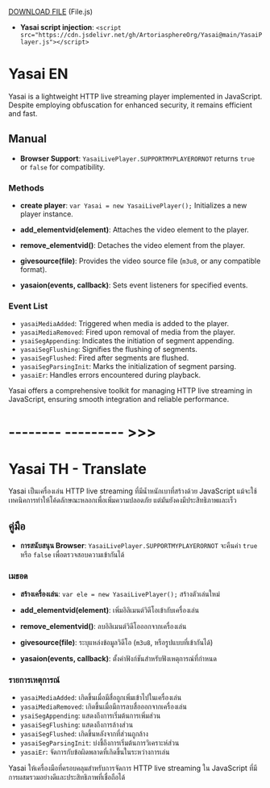 [DOWNLOAD FILE](https://minhaskamal.github.io/DownGit/#/home?url=https://github.com/ArtoriasphereOrg/Yasai/raw/main/YasaiPlayer.js) (File.js)

- **Yasai script injection**: `<script src="https://cdn.jsdelivr.net/gh/ArtoriasphereOrg/Yasai@main/YasaiPlayer.js"></script>`

# Yasai EN

Yasai is a lightweight HTTP live streaming player implemented in JavaScript. Despite employing obfuscation for enhanced security, it remains efficient and fast.

## Manual

- **Browser Support**: `YasaiLivePlayer.SUPPORTMYPLAYERORNOT` returns `true` or `false` for compatibility.

### Methods

- **create player**: `var Yasai = new YasaiLivePlayer();` Initializes a new player instance.

- **add_elementvid(element)**: Attaches the video element to the player.

- **remove_elementvid()**: Detaches the video element from the player.

- **givesource(file)**: Provides the video source file (`m3u8`, or any compatible format).

- **yasaion(events, callback)**: Sets event listeners for specified events.

### Event List

- `yasaiMediaAdded`: Triggered when media is added to the player.
- `yasaiMediaRemoved`: Fired upon removal of media from the player.
- `ysaiSegAppending`: Indicates the initiation of segment appending.
- `yasaiSegFlushing`: Signifies the flushing of segments.
- `yasaiSegFlushed`: Fired after segments are flushed.
- `yasaiSegParsingInit`: Marks the initialization of segment parsing.
- `yasaiEr`: Handles errors encountered during playback.

Yasai offers a comprehensive toolkit for managing HTTP live streaming in JavaScript, ensuring smooth integration and reliable performance.

# -------- --------- >>>

# Yasai TH - Translate

Yasai เป็นเครื่องเล่น HTTP live streaming ที่มีน้ำหนักเบาที่สร้างด้วย JavaScript แม้จะใช้เทคนิคการทำให้โค้ดลักษณะหลอกเพื่อเพิ่มความปลอดภัย แต่มันยังคงมีประสิทธิภาพและเร็ว

## คู่มือ

- **การสนับสนุน Browser**: `YasaiLivePlayer.SUPPORTMYPLAYERORNOT` จะคืนค่า `true` หรือ `false` เพื่อตรวจสอบความเข้ากันได้

### เมธอด

- **สร้างเครื่องเล่น**: `var ele = new YasaiLivePlayer();` สร้างตัวเล่นใหม่

- **add_elementvid(element)**: เพิ่มอิลิเมนต์วิดีโอเข้ากับเครื่องเล่น

- **remove_elementvid()**: ลบอิลิเมนต์วิดีโอออกจากเครื่องเล่น

- **givesource(file)**: ระบุแหล่งข้อมูลวิดีโอ (`m3u8`, หรือรูปแบบที่เข้ากันได้)

- **yasaion(events, callback)**: ตั้งค่าฟังก์ชันสำหรับฟังเหตุการณ์ที่กำหนด

### รายการเหตุการณ์

- `yasaiMediaAdded`: เกิดขึ้นเมื่อมีสื่อถูกเพิ่มเข้าไปในเครื่องเล่น
- `yasaiMediaRemoved`: เกิดขึ้นเมื่อมีการลบสื่อออกจากเครื่องเล่น
- `ysaiSegAppending`: แสดงถึงการเริ่มต้นการเพิ่มส่วน
- `yasaiSegFlushing`: แสดงถึงการล้างส่วน
- `yasaiSegFlushed`: เกิดขึ้นหลังจากที่ส่วนถูกล้าง
- `yasaiSegParsingInit`: บ่งชี้ถึงการเริ่มต้นการวิเคราะห์ส่วน
- `yasaiEr`: จัดการกับข้อผิดพลาดที่เกิดขึ้นในระหว่างการเล่น

Yasai ให้เครื่องมือที่ครอบคลุมสำหรับการจัดการ HTTP live streaming ใน JavaScript ที่มีการผสมรวมอย่างดีและประสิทธิภาพที่เชื่อถือได้
